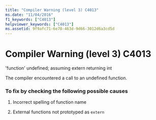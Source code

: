 ```yaml
---
title: "Compiler Warning (level 3) C4013"
ms.date: "11/04/2016"
f1_keywords: ["C4013"]
helpviewer_keywords: ["C4013"]
ms.assetid: 9f9afc71-6e78-463d-9d66-3012d6a3cd5d
---
```

# Compiler Warning (level 3) C4013

'function' undefined; assuming extern returning int

The compiler encountered a call to an undefined function.

### To fix by checking the following possible causes

1. Incorrect spelling of function name

1. External functions not prototyped as `extern`

